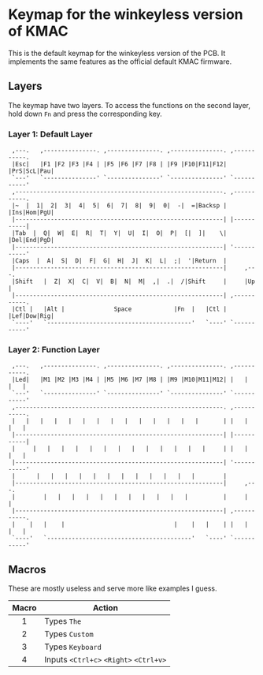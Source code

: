 # Keymap for the winkeyless version of KMAC

This is the default keymap for the winkeyless version of the PCB. It implements the same features as the official default KMAC firmware.

## Layers

The keymap have two layers. To access the functions on the second layer, hold down `Fn` and press the corresponding key.

### Layer 1: Default Layer
     ,---.   ,---------------. ,---------------. ,---------------. ,-----------.
     |Esc|   |F1 |F2 |F3 |F4 | |F5 |F6 |F7 |F8 | |F9 |F10|F11|F12| |PrS|ScL|Pau|
     `---'   `---------------' `---------------' `---------------' `-----------'
     ,-----------------------------------------------------------. ,-----------.
     |~  |  1|  2|  3|  4|  5|  6|  7|  8|  9|  0|  -|  =|Backsp | |Ins|Hom|PgU|
     |-----------------------------------------------------------| |-----------|
     |Tab  |  Q|  W|  E|  R|  T|  Y|  U|  I|  O|  P|  [|  ]|    \| |Del|End|PgD|
     |-----------------------------------------------------------| '-----------'
     |Caps  |  A|  S|  D|  F|  G|  H|  J|  K|  L|  ;|  '|Return  |
     |-----------------------------------------------------------|     ,---.
     |Shift   |  Z|  X|  C|  V|  B|  N|  M|  ,|  .|  /|Shift     |     |Up |
     |-----------------------------------------------------------| ,-----------.
     |Ctl |   |Alt |              Space            |Fn  |   |Ctl | |Lef|Dow|Rig|
     `----'   `-----------------------------------------'   `----' `-----------'

### Layer 2: Function Layer
     ,---.   ,---------------. ,---------------. ,---------------. ,-----------.
     |Led|   |M1 |M2 |M3 |M4 | |M5 |M6 |M7 |M8 | |M9 |M10|M11|M12| |   |   |   |
     `---'   `---------------' `---------------' `---------------' `-----------'
     ,-----------------------------------------------------------. ,-----------.
     |   |   |   |   |   |   |   |   |   |   |   |   |   |       | |   |   |   |
     |-----------------------------------------------------------| |-----------|
     |     |   |   |   |   |   |   |   |   |   |   |   |   |     | |   |   |   |
     |-----------------------------------------------------------| '-----------'
     |      |   |   |   |   |   |   |   |   |   |   |   |        |
     |-----------------------------------------------------------|     ,---.
     |        |   |   |   |   |   |   |   |   |   |   |          |     |   |
     |-----------------------------------------------------------| ,-----------.
     |    |   |    |                               |    |   |    | |   |   |   |
     `----'   `-----------------------------------------'   `----' `-----------'

## Macros

These are mostly useless and serve more like examples I guess.

| Macro | Action                                 |
|:-----:| -------------------------------------- |
| 1     | Types `The`                            |
| 2     | Types `Custom`                         |
| 3     | Types `Keyboard`                       |
| 4     | Inputs `<Ctrl+c>` `<Right>` `<Ctrl+v>` |
